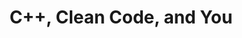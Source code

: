 ---
layout: default
title: C++, Clean Code, and You
parent: The V5 Programming Bible
nav_order: 7
---